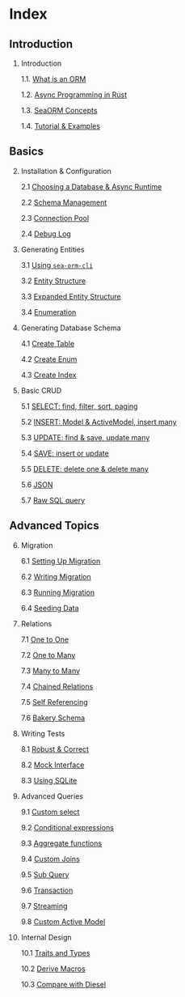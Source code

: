 # Index

## Introduction

1. Introduction

    1.1. [What is an ORM](01-introduction/01-orm.md)

    1.2. [Async Programming in Rust](01-introduction/02-async.md)

    1.3. [SeaORM Concepts](01-introduction/03-sea-orm.md)

    1.4. [Tutorial & Examples](01-introduction/04-tutorial.md)

## Basics

2. Installation & Configuration

    2.1 [Choosing a Database & Async Runtime](02-install-and-config/01-database-and-async-runtime.md)

    2.2 [Schema Management](02-install-and-config/02-schema.md)

    2.3 [Connection Pool](02-install-and-config/03-connection.md)

    2.4 [Debug Log](02-install-and-config/04-debug-log.md)

3. Generating Entities

    3.1 [Using `sea-orm-cli`](03-generate-entity/01-sea-orm-cli.md)

    3.2 [Entity Structure](03-generate-entity/02-entity-structure.md)

    3.3 [Expanded Entity Structure](03-generate-entity/03-expanded-entity-structure.md)

    3.4 [Enumeration](03-generate-entity/04-enumeration.md)

4. Generating Database Schema

    4.1 [Create Table](04-generate-database-schema/01-create-table.md)

    4.2 [Create Enum](04-generate-database-schema/02-create-enum.md)

    4.3 [Create Index](04-generate-database-schema/03-create-index.md)

5. Basic CRUD

    5.1 [SELECT: find, filter, sort, paging](05-basic-crud/01-select.md)

    5.2 [INSERT: Model & ActiveModel, insert many](05-basic-crud/02-insert.md)

    5.3 [UPDATE: find & save, update many](05-basic-crud/03-update.md)

    5.4 [SAVE: insert or update](05-basic-crud/04-save.md)

    5.5 [DELETE: delete one & delete many](05-basic-crud/05-delete.md)

    5.6 [JSON](05-basic-crud/06-json.md)

    5.7 [Raw SQL query](05-basic-crud/07-raw-sql.md)

## Advanced Topics

6. Migration

    6.1 [Setting Up Migration](06-migration/01-setting-up-migration.md)

    6.2 [Writing Migration](06-migration/02-writing-migration.md)

    6.3 [Running Migration](06-migration/03-running-migration.md)

    6.4 [Seeding Data](06-migration/04-seeding-data.md)

7. Relations

    7.1 [One to One](07-relation/01-one-to-one.md)

    7.2 [One to Many](07-relation/02-one-to-many.md)

    7.3 [Many to Many](07-relation/03-many-to-many.md)

    7.4 [Chained Relations](07-relation/04-chained-relations.md)

    7.5 [Self Referencing](07-relation/05-self-referencing.md)

    7.6 [Bakery Schema](07-relation/06-bakery-schema.md)

8. Writing Tests

    8.1 [Robust & Correct](08-write-test/01-testing.md)

    8.2 [Mock Interface](08-write-test/02-mock.md)

    8.3 [Using SQLite](08-write-test/03-sqlite.md)

9. Advanced Queries

    9.1 [Custom select](09-advanced-query/01-custom-select.md)

    9.2 [Conditional expressions](09-advanced-query/02-conditional-expression.md)

    9.3 [Aggregate functions](09-advanced-query/03-aggregate-function.md)

    9.4 [Custom Joins](09-advanced-query/04-custom-joins.md)

    9.5 [Sub Query](09-advanced-query/05-subquery.md)

    9.6 [Transaction](09-advanced-query/06-transaction.md)

    9.7 [Streaming](09-advanced-query/07-streaming.md)

    9.8 [Custom Active Model](09-advanced-query/08-custom-active-model.md)

10. Internal Design

    10.1 [Traits and Types](10-internal-design/01-trait-and-type.md)

    10.2 [Derive Macros](10-internal-design/02-derive-macro.md)

    10.3 [Compare with Diesel](10-internal-design/03-diesel.md)